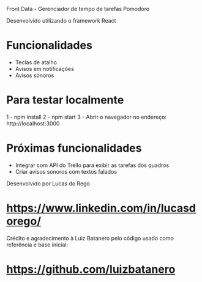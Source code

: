 Front Data - Gerenciador de tempo de tarefas Pomodoro

Desenvolvido utilizando o framework React

# Funcionalidades

 - Teclas de atalho
 - Avisos em notificações
 - Avisos sonoros

# Para testar localmente

1 - npm install
2 - npm start
3 - Abrir o navegador no endereço: http://localhost:3000


# Próximas funcionalidades

* Integrar com API do Trello para exibir as tarefas dos quadros
* Criar avisos sonoros com textos falados 


Desenvolvido por Lucas do Rego
# https://www.linkedin.com/in/lucasdorego/

Crédito e agradecimento à Luiz Batanero pelo código usado como referência e base inicial:
# https://github.com/luizbatanero